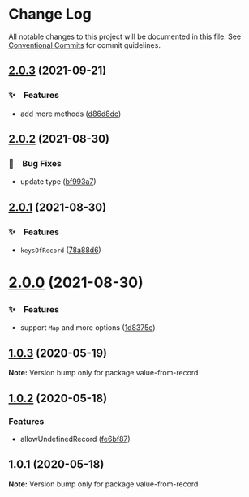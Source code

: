 # Change Log

All notable changes to this project will be documented in this file.
See [Conventional Commits](https://conventionalcommits.org) for commit guidelines.

## [2.0.3](https://github.com/bluelovers/get-from-record/compare/value-from-record@2.0.2...value-from-record@2.0.3) (2021-09-21)


### ✨　Features

* add more methods ([d86d8dc](https://github.com/bluelovers/get-from-record/commit/d86d8dcd9f51eb9e105cfdfde6777dab8d168bfb))





## [2.0.2](https://github.com/bluelovers/get-from-record/compare/value-from-record@2.0.1...value-from-record@2.0.2) (2021-08-30)


### 🐛　Bug Fixes

* update type ([bf993a7](https://github.com/bluelovers/get-from-record/commit/bf993a7173dcd8002f35ff46b3e7ee10650e4964))





## [2.0.1](https://github.com/bluelovers/get-from-record/compare/value-from-record@2.0.0...value-from-record@2.0.1) (2021-08-30)


### ✨　Features

* `keysOfRecord` ([78a88d6](https://github.com/bluelovers/get-from-record/commit/78a88d6c9b16d10779fe608147d8310ced62deef))





# [2.0.0](https://github.com/bluelovers/get-from-record/compare/value-from-record@1.0.3...value-from-record@2.0.0) (2021-08-30)


### ✨　Features

* support `Map` and more options ([1d8375e](https://github.com/bluelovers/get-from-record/commit/1d8375e99643644a90c19d54c699e24ac96acc17))





## [1.0.3](https://github.com/bluelovers/get-from-record/compare/value-from-record@1.0.2...value-from-record@1.0.3) (2020-05-19)

**Note:** Version bump only for package value-from-record





## [1.0.2](https://github.com/bluelovers/get-from-record/compare/value-from-record@1.0.1...value-from-record@1.0.2) (2020-05-18)


### Features

* allowUndefinedRecord ([fe6bf87](https://github.com/bluelovers/get-from-record/commit/fe6bf874fb52c4edf5b5b7a71aa5162fb203e447))





## 1.0.1 (2020-05-18)

**Note:** Version bump only for package value-from-record
